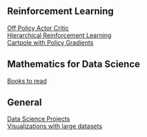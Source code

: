
## Reinforcement Learning

<a href="https://medium.com/geekculture/actor-critic-off-policy-actor-critic-algorithm-cca654845558"> Off Policy Actor Critic </a> <br>
<a href="https://towardsdatascience.com/hierarchical-reinforcement-learning-a2cca9b76097?source=email-bdc3188c662a-1654415065161-digest.reader-7f60cf5620c9-a2cca9b76097----0-59------------------1e3bc22d_0092_41ab_b918_12b71e60c319-1-"> Hierarchical Reinforcement Learning </a> <br>
<a href="https://medium.com/swlh/cartpole-with-policy-gradient-tensorflow-2-x-3a7a14b9cc03"> Cartpole with Policy Gradients </a> <br>

## Mathematics for Data Science

<a href="https://mltechniques.com/2022/06/13/math-for-machine-learning-12-must-read-books/"> Books to read </a> <br>

## General

<a href="https://medium.com/coders-camp/180-data-science-and-machine-learning-projects-with-python-6191bc7b9db9"> Data Science Projects </a> <br>
<a href="https://www.kdnuggets.com/2019/04/best-data-visualization-techniques.html"> Visualizations with large datasets </a> <br>
